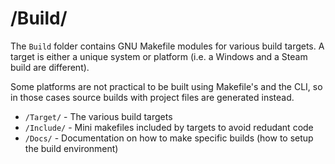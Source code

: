 # /Build/
The `Build` folder contains GNU Makefile modules for various build targets. A target is either a unique system or platform (i.e. a Windows and a Steam build are different).

Some platforms are not practical to be built using Makefile's and the CLI, so in those cases source builds with project files are generated instead.

* `/Target/` - The various build targets
* `/Include/` - Mini makefiles included by targets to avoid redudant code
* `/Docs/` - Documentation on how to make specific builds (how to setup the build environment)
